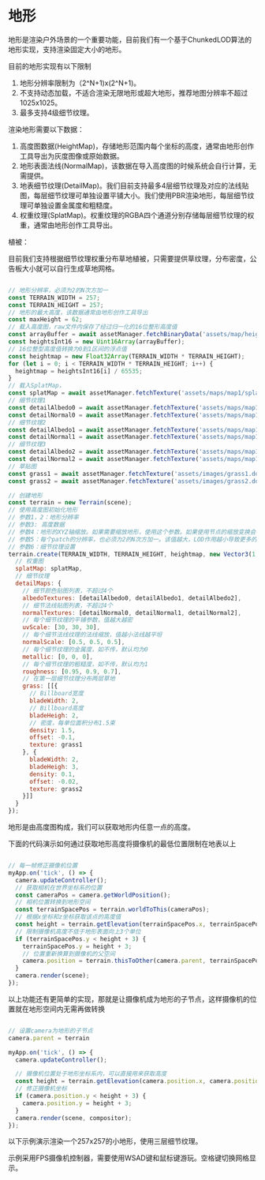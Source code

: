 # 地形

地形是渲染户外场景的一个重要功能，目前我们有一个基于ChunkedLOD算法的地形实现，支持渲染固定大小的地形。

目前的地形实现有以下限制

1. 地形分辨率限制为（2^N+1)x(2^N+1)。
2. 不支持动态加载，不适合渲染无限地形或超大地形，推荐地图分辨率不超过1025x1025。
3. 最多支持4级细节纹理。

渲染地形需要以下数据：

1. 高度图数据(HeightMap)，存储地形范围内每个坐标的高度，通常由地形创作工具导出为灰度图像或原始数据。
2. 地形表面法线(NormalMap)，该数据在导入高度图的时候系统会自行计算，无需提供。
3. 地表细节纹理(DetailMap)。我们目前支持最多4层细节纹理及对应的法线贴图，每层细节纹理可单独设置平铺大小。我们使用PBR渲染地形，每层细节纹理可单独设置金属度和粗糙度。
4. 权重纹理(SplatMap)。权重纹理的RGBA四个通道分别存储每层细节纹理的权重，通常由地形创作工具导出。

植被：

目前我们支持根据细节纹理权重分布草地植被，只需要提供草纹理，分布密度，公告板大小就可以自行生成草地网格。


```javascript

// 地形分辨率，必须为2的N次方加一
const TERRAIN_WIDTH = 257;
const TERRAIN_HEIGHT = 257;
// 地形的最大高度，该数据通常由地形创作工具导出
const maxHeight = 62;
// 载入高度图，raw文件内保存了经过归一化的16位整形高度值
const arrayBuffer = await assetManager.fetchBinaryData('assets/map/heightmap.raw');
const heightsInt16 = new Uint16Array(arrayBuffer);
// 16位整型高度值转换为0到1区间的浮点值
const heightmap = new Float32Array(TERRAIN_WIDTH * TERRAIN_HEIGHT);
for (let i = 0; i < TERRAIN_WIDTH * TERRAIN_HEIGHT; i++) {
  heightmap = heightsInt16[i] / 65535;
}
// 载入SplatMap，
const splatMap = await assetManager.fetchTexture('assets/maps/map1/splatmap.tga', { linearColorSpace: true });
// 细节纹理1
const detailAlbedo0 = await assetManager.fetchTexture('assets/maps/map1/detail1.jpg', { linearColorSpace: false });
const detailNormal0 = await assetManager.fetchTexture('assets/maps/map1/detail1_norm.jpg', { linearColorSpace: true });
// 细节纹理2
const detailAlbedo1 = await assetManager.fetchTexture('assets/maps/map1/detail2.jpg', { linearColorSpace: false });
const detailNormal1 = await assetManager.fetchTexture('assets/maps/map1/detail2_norm.jpg', { linearColorSpace: true });
// 细节纹理3
const detailAlbedo2 = await assetManager.fetchTexture('assets/maps/map1/detail3.jpg', { linearColorSpace: false });
const detailNormal2 = await assetManager.fetchTexture('assets/maps/map1/detail3_norm.jpg', { linearColorSpace: true });
// 草贴图
const grass1 = await assetManager.fetchTexture('assets/images/grass1.dds');
const grass2 = await assetManager.fetchTexture('assets/images/grass2.dds');

// 创建地形
const terrain = new Terrain(scene);
// 使用高度图初始化地形
// 参数1，2：地形分辨率
// 参数3: 高度数据
// 参数4：地形的XYZ轴缩放。如果需要缩放地形，使用这个参数。如果使用节点的缩放变换会导致地形法线和地形LOD计算错误。
// 参数5：每个patch的分辨率，也必须为2的N次方加一。该值越大，LOD作用越小导致更多的顶点数量，但会大大减少DrawCall。
// 参数6：细节纹理设置
terrain.create(TERRAIN_WIDTH, TERRAIN_HEIGHT, heightmap, new Vector3(1, maxHeight, 1), 33, {
  // 权重图
  splatMap: splatMap,
  // 细节纹理
  detailMaps: {
    // 细节颜色贴图列表，不超过4个
    albedoTextures: [detailAlbedo0, detailAlbedo1, detailAlbedo2],
    // 细节法线贴图列表，不超过4个
    normalTextures: [detailNormal0, detailNormal1, detailNormal2],
    // 每个细节纹理的平铺参数，值越大越密
    uvScale: [30, 30, 30],
    // 每个细节法线纹理的法线缩放，值越小法线越平坦
    normalScale: [0.5, 0.5, 0.5],
    // 每个细节纹理的金属度，如不传，默认均为0
    metallic: [0, 0, 0],
    // 每个细节纹理的粗糙度，如不传，默认均为1
    roughness: [0.95, 0.9, 0.7],
    // 在第一层细节纹理分布两层草地
    grass: [[{
      // Billboard宽度
      bladeWidth: 2,
      // Billboard高度
      bladeHeigh: 2,
      // 密度，每单位面积分布1.5束
      density: 1.5,
      offset: -0.1,
      texture: grass1
    }, {
      bladeWidth: 2,
      bladeHeigh: 3,
      density: 0.1,
      offset: -0.02,
      texture: grass2
    }]]
  }
});

```

地形是由高度图构成，我们可以获取地形内任意一点的高度。

下面的代码演示如何通过获取地形高度将摄像机的最低位置限制在地表以上

```javascript

// 每一帧修正摄像机位置
myApp.on('tick', () => {
  camera.updateController();
  // 获取相机在世界坐标系的位置
  const cameraPos = camera.getWorldPosition();
  // 相机位置转换到地形空间
  const terrainSpacePos = terrain.worldToThis(cameraPos);
  // 根据x坐标和z坐标获取该点的高度值
  const height = terrain.getElevation(terrainSpacePos.x, terrainSpacePos.z);
  // 限制摄像机高度不低于地形表面向上3个单位
  if (terrainSpacePos.y < height + 3) {
    terrainSpacePos.y = height + 3;
    // 位置重新换算到摄像机的父空间
    camera.position = terrain.thisToOther(camera.parent, terrainSpacePos);
  }
  camera.render(scene);
});

```

以上功能还有更简单的实现，那就是让摄像机成为地形的子节点，这样摄像机的位置就在地形空间内无需再做转换

```javascript

// 设置camera为地形的子节点
camera.parent = terrain

myApp.on('tick', () => {
  camera.updateController();

  // 摄像机位置处于地形坐标系内，可以直接用来获取高度
  const height = terrain.getElevation(camera.position.x, camera.position.z);
  // 修正摄像机坐标
  if (camera.position.y < height + 3) {
    camera.position.y = height + 3;
  }
  camera.render(scene, compositor);
});

```

以下示例演示渲染一个257x257的小地形，使用三层细节纹理。

示例采用FPS摄像机控制器，需要使用WSAD键和鼠标键游玩。空格键切换网格显示。

<div class="showcase" case="tut-31"></div>

